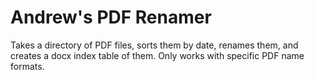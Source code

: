 # Andrew's PDF Renamer
Takes a directory of PDF files, sorts them by date, renames them, and creates a docx index table of them. Only works with specific PDF name formats.
